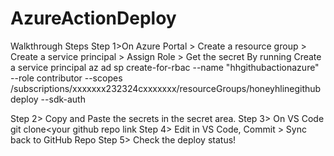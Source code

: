 # AzureActionDeploy
Walkthrough Steps
Step 1>On Azure Portal > Create a resource group > Create a service principal > Assign Role > Get the secret
By running 
Create a service principal
az ad sp create-for-rbac --name "hhgithubactionazure" --role contributor --scopes /subscriptions/xxxxxxx232324cxxxxxxx/resourceGroups/honeyhlinegithubdeploy --sdk-auth

Step 2> Copy and Paste the secrets in the secret area.
Step 3> On VS Code git clone<your github repo link
Step 4> Edit in VS Code, Commit > Sync back to GitHub Repo
Step 5> Check the deploy status!
